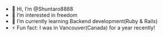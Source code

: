 - 👋 Hi, I’m @Shuntaro8888
- 👀 I’m interested in freedom
- 🌱 I’m currently learning Backend development(Ruby & Rails)
- ⚡ Fun fact: I was in Vancouver(Canada) for a year recently!

<!---
Shuntaro8888/Shuntaro8888 is a ✨ special ✨ repository because its `README.md` (this file) appears on your GitHub profile.
You can click the Preview link to take a look at your changes.
--->
